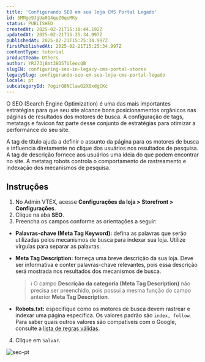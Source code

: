 ```yaml
---
title: 'Configurando SEO em sua loja CMS Portal Legado'
id: 5MMge9JgUa014quZ0qeMKy
status: PUBLISHED
createdAt: 2025-02-21T15:10:44.192Z
updatedAt: 2025-02-21T15:25:34.997Z
publishedAt: 2025-02-21T15:25:34.997Z
firstPublishedAt: 2025-02-21T15:25:34.997Z
contentType: tutorial
productTeam: Others
author: YRJ73j8mt38D5TUleocQB
slugEN: configuring-seo-in-legacy-cms-portal-stores
legacySlug: configurando-seo-em-sua-loja-cms-portal-legado
locale: pt
subcategoryId: 7ogirQ8NClawO2X6xdgCKc
---
```


O SEO (Search Engine Optimization) é uma das mais importantes estratégias para que seu site alcance bons posicionamentos orgânicos nas páginas de resultados dos motores de busca. A configuração de tags, metatags e favicon faz parte desse conjunto de estratégias para otimizar a performance do seu site.

A tag de título ajuda a definir o assunto da página para os motores de busca e influencia diretamente no clique dos usuários nos resultados de pesquisa. A tag de descrição fornece aos usuários uma ideia do que podem encontrar no site. A metatag robots controla o comportamento de rastreamento e indexação dos mecanismos de pesquisa.

## Instruções

1. No Admin VTEX, acesse **Configurações da loja > Storefront > Configurações**.
2. Clique na aba **SEO**.
3. Preencha os campos conforme as orientações a seguir:
  - **Palavras-chave (Meta Tag Keyword):** defina as palavras que serão utilizadas pelos mecanismos de busca para indexar sua loja. Utilize vírgulas para separar as palavras.
  - **Meta Tag Description:** forneça uma breve descrição da sua loja. Deve ser informativa e conter palavras-chave relevantes, pois essa descrição será mostrada nos resultados dos mecanismos de busca.

       > ℹ️ O campo **Descrição da categoria (Meta Tag Description)** não precisa ser preenchido, pois possui a mesma função do campo anterior **Meta Tag Description**.

  - **Robots.txt:** especifique como os motores de busca devem rastrear e indexar uma página específica. Os valores padrão são `index, follow`. Para saber quais outros valores são compatíveis com o Google, consulte a [lista de regras válidas](https://developers.google.com/search/docs/crawling-indexing/robots-meta-tag?hl=pt-br#directives).
4. Clique em `Salvar`.

![seo-pt](//images.ctfassets.net/alneenqid6w5/32rGRVztX93jJeuIwKf5FI/5102c4e25da985072fb2acf543a78b9b/storefront-seo-settings-pt.png)
